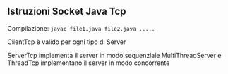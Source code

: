 ## Istruzioni Socket Java Tcp

Compilazione:
`javac file1.java file2.java .....`

ClientTcp è valido per ogni tipo di Server

ServerTcp implementa il server in modo sequenziale
MultiThreadServer e ThreadTcp implementano il server in modo concorrente
